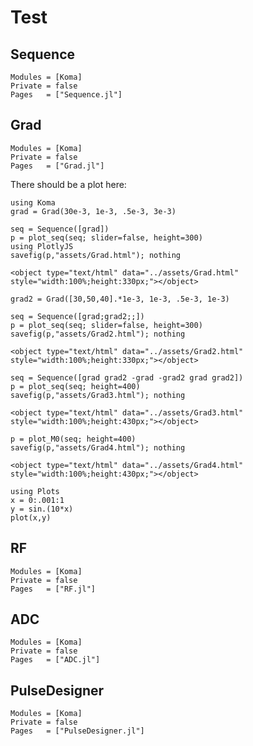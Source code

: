 # Test
## Sequence
```@autodocs
Modules = [Koma]
Private = false
Pages   = ["Sequence.jl"]
```
## Grad
```@autodocs
Modules = [Koma]
Private = false
Pages   = ["Grad.jl"]
```
There should be a plot here:
```@example 1
using Koma
grad = Grad(30e-3, 1e-3, .5e-3, 3e-3)
```
```@example 1
seq = Sequence([grad])
p = plot_seq(seq; slider=false, height=300) 
using PlotlyJS
savefig(p,"assets/Grad.html"); nothing
```

```@raw html
<object type="text/html" data="../assets/Grad.html" style="width:100%;height:330px;"></object>
```

```@example 1
grad2 = Grad([30,50,40].*1e-3, 1e-3, .5e-3, 1e-3)
```

```@example 1
seq = Sequence([grad;grad2;;])
p = plot_seq(seq; slider=false, height=300) 
savefig(p,"assets/Grad2.html"); nothing
```

```@raw html
<object type="text/html" data="../assets/Grad2.html" style="width:100%;height:330px;"></object>
```

```@example 1
seq = Sequence([grad grad2 -grad -grad2 grad grad2])
p = plot_seq(seq; height=400) 
savefig(p,"assets/Grad3.html"); nothing
```

```@raw html
<object type="text/html" data="../assets/Grad3.html" style="width:100%;height:430px;"></object>
```

```@example 1
p = plot_M0(seq; height=400) 
savefig(p,"assets/Grad4.html"); nothing
```

```@raw html
<object type="text/html" data="../assets/Grad4.html" style="width:100%;height:430px;"></object>
```

```@example 
using Plots
x = 0:.001:1
y = sin.(10*x)
plot(x,y)
```
## RF
```@autodocs
Modules = [Koma]
Private = false
Pages   = ["RF.jl"]
```
## ADC
```@autodocs
Modules = [Koma]
Private = false
Pages   = ["ADC.jl"]
```
## PulseDesigner
```@autodocs
Modules = [Koma]
Private = false
Pages   = ["PulseDesigner.jl"]
```
